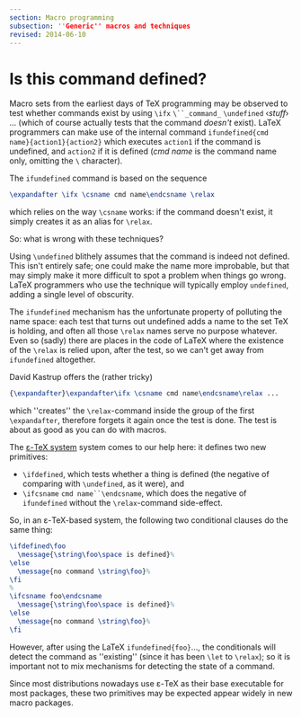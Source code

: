```yaml
---
section: Macro programming
subsection: ''Generic'' macros and techniques
revised: 2014-06-10
---
```

# Is this command defined?

Macro sets from the earliest days of TeX programming may be
observed to test whether commands exist by using
`\ifx` `\``_command_` `\undefined` &lsaquo;_stuff_&rsaquo; &hellip;
(which of course actually tests that the command _doesn't_
exist).  LaTeX programmers can make use of the internal command
  `ifundefined{cmd name}{action1}{action2}`
which executes `action1` if the command is undefined, and
`action2` if it is defined
(_cmd name_ is the command name only, omitting the `\` character).

The `ifundefined` command is based on the sequence
```latex
\expandafter \ifx \csname cmd name\endcsname \relax
```
which relies on the way `\csname` works: if the command doesn't
exist, it simply creates it as an alias for `\relax`.

So: what is wrong with these techniques?

Using `\undefined` blithely assumes that the command is indeed not
defined.  This isn't entirely safe; one could make the name more
improbable, but that may simply make it more difficult to spot a
problem when things go wrong.  LaTeX programmers who use the
technique will typically employ `undefined`, adding a single
level of obscurity.

The `ifundefined` mechanism has the unfortunate property of
polluting the name space: each test that turns out undefined adds a
name to the set TeX is holding, and often all those `\relax`
names serve no purpose whatever.  Even so (sadly) there are places in
the code of LaTeX where the existence of the `\relax` is relied
upon, after the test, so we can't get away from `ifundefined`
altogether.

David Kastrup offers the (rather tricky)
```latex
{\expandafter}\expandafter\ifx \csname cmd name\endcsname\relax ...
```
which ''creates'' the `\relax`-command inside the group of the first
`\expandafter`, therefore forgets it again once the test is done.
The test is about as good as you can do with macros.

The [&epsilon;-TeX system](FAQ-etex.md) system comes to our help here: it
defines two new primitives:
  

-  `\ifdefined`, which tests whether a thing is defined (the
    negative of comparing with `\undefined`, as it were), and
-  `\ifcsname` `cmd name``\endcsname`, which does the
    negative of `ifundefined` without the `\relax`-command
    side-effect.

So, in an &epsilon;-TeX-based system, the following two conditional clauses do
the same thing:
```latex
\ifdefined\foo
  \message{\string\foo\space is defined}%
\else
  \message{no command \string\foo}%
\fi
%
\ifcsname foo\endcsname
  \message{\string\foo\space is defined}%
\else
  \message{no command \string\foo}%
\fi
```
However, after using the LaTeX
`ifundefined{foo}`&hellip;, the conditionals will detect the
command as ''existing'' (since it has been `\let` to `\relax`);
so it is important not to mix mechanisms for detecting the state of a
command.

Since most distributions nowadays use &epsilon;-TeX as their base executable
for most packages, these two primitives may be expected appear widely
in new macro packages.

